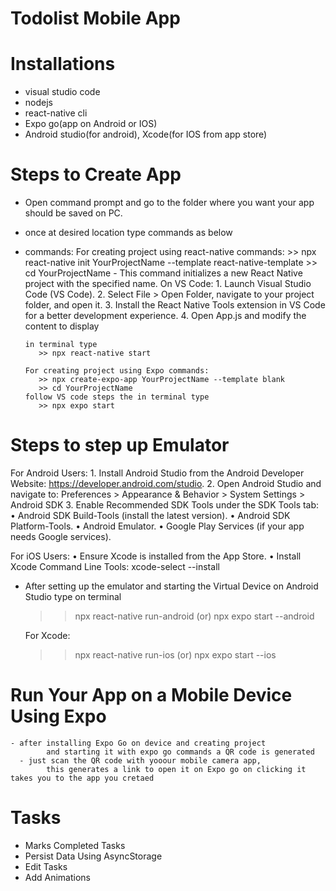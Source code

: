 # Todolist Mobile App
# Installations
   - visual studio code
   - nodejs
   - react-native cli
   - Expo go(app on Android or IOS)
   - Android studio(for android), Xcode(for IOS from app store)


# Steps to Create App 
   - Open command prompt and go to the folder where you want your app should be saved on PC.
   - once at desired location type commands as below
   - commands:
      For creating project using react-native commands:
         >> npx react-native init YourProjectName --template react-native-template
         >> cd YourProjectName
         - This command initializes a new React Native project with the specified name.
         On VS Code:
         1. Launch Visual Studio Code (VS Code).
         2. Select File > Open Folder, navigate to your project folder, and open it.
         3. Install the React Native Tools extension in VS Code for a better development experience.
         4. Open App.js and modify the content to display
         
         in terminal type
            >> npx react-native start

         For creating project using Expo commands:
            >> npx create-expo-app YourProjectName --template blank
            >> cd YourProjectName
         follow VS code steps the in terminal type
            >> npx expo start

# Steps to step up Emulator

   For Android Users:
      1. Install Android Studio from the Android Developer Website: https://developer.android.com/studio.
      2. Open Android Studio and navigate to:   Preferences > Appearance & Behavior > System Settings > Android SDK
      3. Enable Recommended SDK Tools under the SDK Tools tab:
         • Android SDK Build-Tools (install the latest version).
         • Android SDK Platform-Tools.
         • Android Emulator.
         • Google Play Services (if your app needs Google services).
   
   For iOS Users:
      • Ensure Xcode is installed from the App Store.
      • Install Xcode Command Line Tools: xcode-select --install

 - After setting up the emulator and starting the Virtual Device on Android Studio
    type on terminal 
      >> npx react-native run-android 
               (or)
      >> npx expo start --android
   
   For Xcode:
      >> npx react-native run-ios
               (or)
      >> npx expo start --ios

# Run Your App on a Mobile Device Using Expo
   	- after installing Expo Go on device and creating project 
            and starting it with expo go commands a QR code is generated
      - just scan the QR code with yooour mobile camera app, 
            this generates a link to open it on Expo go on clicking it takes you to the app you cretaed

# Tasks
  - Marks Completed Tasks
  - Persist Data Using AsyncStorage  
  - Edit Tasks
  - Add Animations
  

